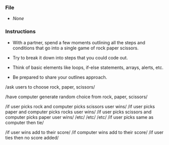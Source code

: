 ### File

* _None_

### Instructions

* With a partner, spend a few moments outlining all the steps and conditions that go into a single game of rock paper scissors.

* Try to break it down into steps that you could code out.

* Think of basic elements like loops, if-else statements, arrays, alerts, etc.

* Be prepared to share your outlines approach.


/ask users to choose rock, paper, scissors/

/have computer generate random choice from rock, paper, scissors/

/if user picks rock and computer picks scissors user wins/
/if user picks paper and computer picks rocks user wins/
/if user picks scissors and computer picks paper user wins/
/etc/
/etc/
/etc/
/if user picks same as computer then tie/


/if user wins add to their score/
/if computer wins add to their score/
/if user ties then no score added/

